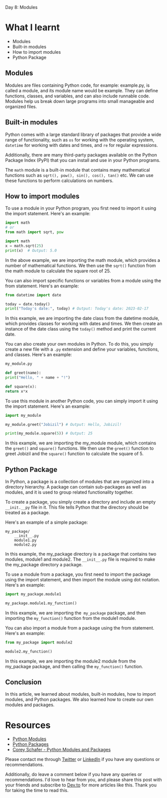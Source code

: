 Day 8: Modules

# What I learnt

- Modules
- Built-in modules
- How to import modules
- Python Package

## Modules

Modules are files containing Python code, for example: example.py, is called a module, and its module name would be example.
They can define functions, classes, and variables, and can also include runnable code. Modules help us break down large programs into small manageable and organized files.

## Built-in modules

Python comes with a large standard library of packages that provide a wide range of functionality, such as `os` for working with the operating system, `datetime` for working with dates and times, and `re` for regular expressions.

Additionally, there are many third-party packages available on the Python Package Index (PyPI) that you can install and use in your Python programs.

The `math` module is a built-in module that contains many mathematical functions such as `sqrt(), pow(), sin(), cos(), tan()` etc. We can use these functions to perform calculations on numbers.

## How to import modules

To use a module in your Python program, you first need to import it using the import statement. Here's an example:

```python
import math
# or
from math import sqrt, pow
```

```python
import math
x = math.sqrt(25)
print(x)  # Output: 5.0
```

In the above example, we are importing the math module, which provides a number of mathematical functions. We then use the `sqrt()` function from the math module to calculate the square root of 25.

You can also import specific functions or variables from a module using the from statement. Here's an example:

```python
from datetime import date

today = date.today()
print("Today's date:", today) # Output: Today's date: 2023-02-17
```

In this example, we are importing the date class from the datetime module, which provides classes for working with dates and times. We then create an instance of the date class using the `today()` method and print the current date.

You can also create your own modules in Python. To do this, you simply create a new file with a `.py` extension and define your variables, functions, and classes. Here's an example:

```python
my_module.py

def greet(name):
print("Hello, " + name + "!")

def square(x):
return x*x

```

To use this module in another Python code, you can simply import it using the import statement. Here's an example:

```python
import my_module

my_module.greet("Jobizil") # Output: Hello, Jobizil!

print(my_module.square(5)) # Output: 25
```

In this example, we are importing the my_module module, which contains the `greet()` and `square()` functions.
We then use the `greet()` function to greet Jobizil and the `square()` function to calculate the square of 5.

## Python Package

In Python, a package is a collection of modules that are organized into a directory hierarchy. A package can contain sub-packages as well as modules, and it is used to group related functionality together.

To create a package, you simply create a directory and include an empty `__init.__py` file in it. This file tells Python that the directory should be treated as a package.

Here's an example of a simple package:

```
my_package/
    __init__.py
    module1.py
    module2.py
```

In this example, the my_package directory is a package that contains two modules, module1 and module2. The `__init__.py` file is required to make the my_package directory a package.

To use a module from a package, you first need to import the package using the import statement, and then import the module using dot notation. Here's an example:

```python
import my_package.module1

my_package.module1.my_function()
```

In this example, we are importing the` my_package` package, and then importing the `my_function()` function from the module1 module.

You can also import a module from a package using the from statement. Here's an example:

```python
from my_package import module2

module2.my_function()
```

In this example, we are importing the module2 module from the my_package package, and then calling the `my_function()` function.

## Conclusion

In this article, we learned about modules, built-in modules, how to import modules, and Python packages. We also learned how to create our own modules and packages.

# Resources

- [Python Modules](https://www.w3schools.com/python/python_modules.asp)
- [Python Packages](https://www.w3schools.com/python/python_packages.asp)
- [Corey Schafer - Python Modules and Packages](https://www.youtube.com/watch?v=V1eYniJ0Rnk)

Please contact me through [Twitter](https://twitter.com/jobizil) or [LinkedIn](https://www.linkedin.com/in/job-ugbem/) if you have any questions or recommendations.

Additionally, do leave a comment below if you have any queries or recommendations. I'd love to hear from you, and please share this post with your friends and subscribe to [Dev.to](https://dev.to/jobizil) for more articles like this.
Thank you for taking the time to read this.
